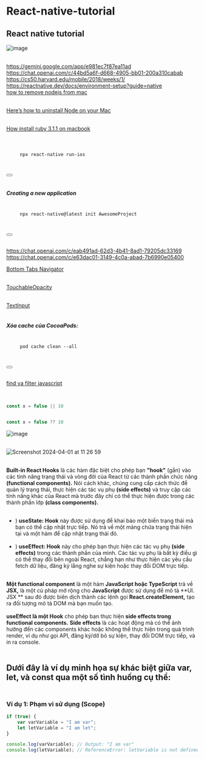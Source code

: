 # React-native-tutorial
## React native tutorial
![image](https://github.com/Experimenters1/React-native-tutorial/assets/64000769/ee3df20b-0928-49bd-90e6-55633e67eaf2)<br><br>

https://gemini.google.com/app/e981ec7f87ea11ad <br>
https://chat.openai.com/c/44bd5a6f-d668-4905-bb01-200a310cabab  <br>
https://cs50.harvard.edu/mobile/2018/weeks/1/ <br>
https://reactnative.dev/docs/environment-setup?guide=native <br>
[how to remove nodejs from mac](https://www.google.com/search?q=how+to+remove+nodejs+from+mac&oq=How+remove+nodejs&gs_lcrp=EgZjaHJvbWUqCAgCEAAYFhgeMgYIABBFGDkyCAgBEAAYFhgeMggIAhAAGBYYHjIICAMQABgWGB4yCAgEEAAYFhgeMggIBRAAGBYYHjIICAYQABgWGB4yCAgHEAAYFhgeMggICBAAGBYYHjIICAkQABgWGB7SAQkxOTY1OGowajeoAgCwAgA&sourceid=chrome&ie=UTF-8) <br><br>

[Here’s how to uninstall Node on your Mac](https://macpaw.com/how-to/uninstall-node-mac) <br><br>

[How install ruby 3.1.1 on macbook](https://gemini.google.com/app/f9a8a95e0ca74079) <br><br>
#### 
<div class="code-snippet">
  <pre>
    <code>
     npx react-native run-ios
    </code>
  </pre>
  <button class="copy-button" data-clipboard-target=".code-snippet"></button>
</div> <br>

##### Creating a new application
<div class="code-snippet">
  <pre>
    <code>
     npx react-native@latest init AwesomeProject
    </code>
  </pre>
  <button class="copy-button" data-clipboard-target=".code-snippet"></button>
</div> <br>

https://chat.openai.com/c/eab491ad-62d3-4b41-8ad1-79205dc33169 <br>
https://chat.openai.com/c/e63dac01-3149-4c0a-abad-7b6990e05400 <br>


[Bottom Tabs Navigator](https://reactnavigation.org/docs/bottom-tab-navigator) <br><br>

[TouchableOpacity](https://reactnative.dev/docs/touchableopacity) <br><br>

[TextInput](https://reactnative.dev/docs/textinput) <br><br>


#####  Xóa cache của CocoaPods: 

<div class="code-snippet">
  <pre>
    <code>
     pod cache clean --all
    </code>
  </pre>
  <button class="copy-button" data-clipboard-target=".code-snippet"></button>
</div> <br>


[find va filter javascript](https://www.google.com/search?q=find+va+filter+javascript&rlz=1C5CHFA_enVN1013VN1013&oq=find+va+filter+&gs_lcrp=EgZjaHJvbWUqBwgGECEYnwUyCQgAEEUYORifBTIHCAEQIRigATIHCAIQIRigATIHCAMQIRigATIHCAQQIRigATIHCAUQIRigATIHCAYQIRifBTIHCAcQIRifBTIHCAgQIRifBTIHCAkQIRifBdIBCTExOTQzajBqN6gCALACAA&sourceid=chrome&ie=UTF-8) <br><br>


```typescript

const x = false || 10 

```

```typescript

const x = false ?? 10  
```

![image](https://github.com/Experimenters1/React-native-tutorial/assets/64000769/30fd1b04-0c5d-4167-8c95-e492a0e2e777) <br><br>

![Screenshot 2024-04-01 at 11 26 59](https://github.com/Experimenters1/React-native-tutorial/assets/64000769/231d29ad-a8ea-4167-b7ce-409f094e7ff8) <br><br>

**Built-in React Hooks** là các hàm đặc biệt cho phép bạn **"hook"** (gắn) vào các tính năng trạng thái và vòng đời của React từ các thành phần chức năng **(functional components).** Nói cách khác, chúng cung cấp cách thức để quản lý trạng thái, thực hiện các tác vụ phụ **(side effects)** và truy cập các tính năng khác của React mà trước đây chỉ có thể thực hiện được trong các thành phần lớp **(class components).**  <br><br>

- ) **useState: Hook** này được sử dụng để khai báo một biến trạng thái mà bạn có thể cập nhật trực tiếp. Nó trả về một mảng chứa trạng thái hiện tại và một hàm để cập nhật trạng thái đó. <br><br>
- ) **useEffect: Hook** này cho phép bạn thực hiện các tác vụ phụ **(side effects)** trong các thành phần của mình. Các tác vụ phụ là bất kỳ điều gì có thể thay đổi bên ngoài React, chẳng hạn như thực hiện các yêu cầu fetch dữ liệu, đăng ký lắng nghe sự kiện hoặc thay đổi DOM trực tiếp. <br><br>

 **Một functional component** là một hàm **JavaScript hoặc TypeScript** trả về **JSX,** là một cú pháp mở rộng cho **JavaScript** được sử dụng để mô tả  **UI. JSX ** sau đó được biên dịch thành các lệnh gọi  **React.createElement,** tạo ra đối tượng mô tả DOM mà bạn muốn tạo. <br><br>
**useEffect là một Hook** cho phép bạn thực hiện **side effects trong functional components.** **Side effects** là các hoạt động mà có thể ảnh hưởng đến các components khác hoặc không thể thực hiện trong quá trình render, ví dụ như gọi API, đăng ký/dỡ bỏ sự kiện, thay đổi DOM trực tiếp, và in ra console.
 <br><br>


## Dưới đây là ví dụ minh họa sự khác biệt giữa var, let, và const qua một số tình huống cụ thể: <br><br>
### Ví dụ 1: Phạm vi sử dụng (Scope)

```javascript
if (true) {
    var varVariable = "I am var";
    let letVariable = "I am let";
}

console.log(varVariable); // Output: "I am var"
console.log(letVariable); // ReferenceError: letVariable is not defined

```



